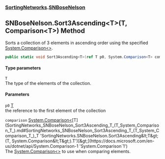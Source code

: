 ### [SortingNetworks](SortingNetworks.md 'SortingNetworks').[SNBoseNelson](SortingNetworks_SNBoseNelson.md 'SortingNetworks.SNBoseNelson')
## SNBoseNelson.Sort3Ascending&lt;T&gt;(T, Comparison&lt;T&gt;) Method
Sorts a collection of 3 elements in ascending order using the specified [System.Comparison&lt;&gt;](https://docs.microsoft.com/en-us/dotnet/api/System.Comparison-1 'System.Comparison`1').  
```csharp
public static void Sort3Ascending<T>(ref T p0, System.Comparison<T> comparison);
```
#### Type parameters
<a name='SortingNetworks_SNBoseNelson_Sort3Ascending_T_(T_System_Comparison_T_)_T'></a>
`T`  
The type of the elements of the collection.
  
#### Parameters
<a name='SortingNetworks_SNBoseNelson_Sort3Ascending_T_(T_System_Comparison_T_)_p0'></a>
`p0` [T](SortingNetworks_SNBoseNelson_Sort3Ascending_T_(T_System_Comparison_T_).md#SortingNetworks_SNBoseNelson_Sort3Ascending_T_(T_System_Comparison_T_)_T 'SortingNetworks.SNBoseNelson.Sort3Ascending&lt;T&gt;(T, System.Comparison&lt;T&gt;).T')  
the reference to the first element of the collection
  
<a name='SortingNetworks_SNBoseNelson_Sort3Ascending_T_(T_System_Comparison_T_)_comparison'></a>
`comparison` [System.Comparison&lt;](https://docs.microsoft.com/en-us/dotnet/api/System.Comparison-1 'System.Comparison`1')[T](SortingNetworks_SNBoseNelson_Sort3Ascending_T_(T_System_Comparison_T_).md#SortingNetworks_SNBoseNelson_Sort3Ascending_T_(T_System_Comparison_T_)_T 'SortingNetworks.SNBoseNelson.Sort3Ascending&lt;T&gt;(T, System.Comparison&lt;T&gt;).T')[&gt;](https://docs.microsoft.com/en-us/dotnet/api/System.Comparison-1 'System.Comparison`1')  
The [System.Comparison&lt;&gt;](https://docs.microsoft.com/en-us/dotnet/api/System.Comparison-1 'System.Comparison`1') to use when comparing elements.
  
